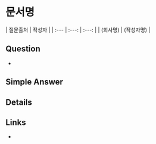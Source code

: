 # 문서명
| 질문출처 | 작성자 |
| :--- | :---: | :---: |
| (회사명) | (작성자명) |

## Question
- 

## Simple Answer

## Details

## Links
- []()
